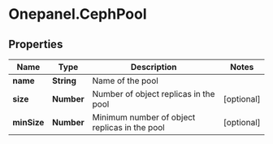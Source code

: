# Onepanel.CephPool

## Properties
Name | Type | Description | Notes
------------ | ------------- | ------------- | -------------
**name** | **String** | Name of the pool | 
**size** | **Number** | Number of object replicas in the pool | [optional] 
**minSize** | **Number** | Minimum number of object replicas in the pool | [optional] 


